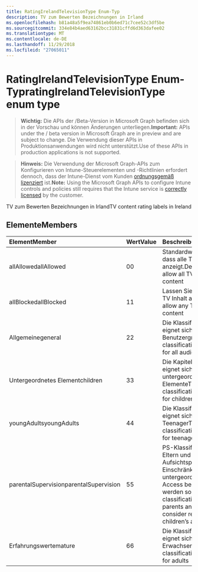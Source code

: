```yaml
---
title: RatingIrelandTelevisionType Enum-Typ
description: TV zum Bewerten Bezeichnungen in Irland
ms.openlocfilehash: b81a48a5f9ea74861eb0b6ed71c7cee52c3df5be
ms.sourcegitcommit: 334e84b4aed63162bcc31831cffd6d363dafee02
ms.translationtype: MT
ms.contentlocale: de-DE
ms.lasthandoff: 11/29/2018
ms.locfileid: "27065011"
---
```

# <a name="ratingirelandtelevisiontype-enum-type"></a><span data-ttu-id="5efea-103">RatingIrelandTelevisionType Enum-Typ</span><span class="sxs-lookup"><span data-stu-id="5efea-103">ratingIrelandTelevisionType enum type</span></span>

> <span data-ttu-id="5efea-104">**Wichtig:** Die APIs der /Beta-Version in Microsoft Graph befinden sich in der Vorschau und können Änderungen unterliegen.</span><span class="sxs-lookup"><span data-stu-id="5efea-104">**Important:** APIs under the / beta version in Microsoft Graph are in preview and are subject to change.</span></span> <span data-ttu-id="5efea-105">Die Verwendung dieser APIs in Produktionsanwendungen wird nicht unterstützt.</span><span class="sxs-lookup"><span data-stu-id="5efea-105">Use of these APIs in production applications is not supported.</span></span>

> <span data-ttu-id="5efea-106">**Hinweis:** Die Verwendung der Microsoft Graph-APIs zum Konfigurieren von Intune-Steuerelementen und -Richtlinien erfordert dennoch, dass der Intune-Dienst vom Kunden [ordnungsgemäß lizenziert](https://go.microsoft.com/fwlink/?linkid=839381) ist.</span><span class="sxs-lookup"><span data-stu-id="5efea-106">**Note:** Using the Microsoft Graph APIs to configure Intune controls and policies still requires that the Intune service is [correctly licensed](https://go.microsoft.com/fwlink/?linkid=839381) by the customer.</span></span>

<span data-ttu-id="5efea-107">TV zum Bewerten Bezeichnungen in Irland</span><span class="sxs-lookup"><span data-stu-id="5efea-107">TV content rating labels in Ireland</span></span>
## <a name="members"></a><span data-ttu-id="5efea-108">Elemente</span><span class="sxs-lookup"><span data-stu-id="5efea-108">Members</span></span>
|<span data-ttu-id="5efea-109">Element</span><span class="sxs-lookup"><span data-stu-id="5efea-109">Member</span></span>|<span data-ttu-id="5efea-110">Wert</span><span class="sxs-lookup"><span data-stu-id="5efea-110">Value</span></span>|<span data-ttu-id="5efea-111">Beschreibung</span><span class="sxs-lookup"><span data-stu-id="5efea-111">Description</span></span>|
|:---|:---|:---|
|<span data-ttu-id="5efea-112">allAllowed</span><span class="sxs-lookup"><span data-stu-id="5efea-112">allAllowed</span></span>|<span data-ttu-id="5efea-113">0</span><span class="sxs-lookup"><span data-stu-id="5efea-113">0</span></span>|<span data-ttu-id="5efea-114">Standardwert, zulassen, dass alle TV Inhalt anzeigt.</span><span class="sxs-lookup"><span data-stu-id="5efea-114">Default value, allow all TV shows content</span></span>|
|<span data-ttu-id="5efea-115">allBlocked</span><span class="sxs-lookup"><span data-stu-id="5efea-115">allBlocked</span></span>|<span data-ttu-id="5efea-116">1</span><span class="sxs-lookup"><span data-stu-id="5efea-116">1</span></span>|<span data-ttu-id="5efea-117">Lassen Sie nicht, dass alle TV Inhalt anzeigt.</span><span class="sxs-lookup"><span data-stu-id="5efea-117">Do not allow any TV shows content</span></span>|
|<span data-ttu-id="5efea-118">Allgemeine</span><span class="sxs-lookup"><span data-stu-id="5efea-118">general</span></span>|<span data-ttu-id="5efea-119">2</span><span class="sxs-lookup"><span data-stu-id="5efea-119">2</span></span>|<span data-ttu-id="5efea-120">Die Klassifizierung GA eignet sich für alle Benutzergruppen</span><span class="sxs-lookup"><span data-stu-id="5efea-120">The GA classification is suitable for all audiences</span></span>|
|<span data-ttu-id="5efea-121">Untergeordnetes Element</span><span class="sxs-lookup"><span data-stu-id="5efea-121">children</span></span>|<span data-ttu-id="5efea-122">3</span><span class="sxs-lookup"><span data-stu-id="5efea-122">3</span></span>|<span data-ttu-id="5efea-123">Die Kapitel Klassifizierung eignet sich für untergeordnete Elemente</span><span class="sxs-lookup"><span data-stu-id="5efea-123">The CH classification is suitable for children</span></span>|
|<span data-ttu-id="5efea-124">youngAdults</span><span class="sxs-lookup"><span data-stu-id="5efea-124">youngAdults</span></span>|<span data-ttu-id="5efea-125">4</span><span class="sxs-lookup"><span data-stu-id="5efea-125">4</span></span>|<span data-ttu-id="5efea-126">Die Klassifizierung YA eignet sich für Teenager</span><span class="sxs-lookup"><span data-stu-id="5efea-126">The YA classification is suitable for teenage audience</span></span>|
|<span data-ttu-id="5efea-127">parentalSupervision</span><span class="sxs-lookup"><span data-stu-id="5efea-127">parentalSupervision</span></span>|<span data-ttu-id="5efea-128">5</span><span class="sxs-lookup"><span data-stu-id="5efea-128">5</span></span>|<span data-ttu-id="5efea-129">PS-Klassifizierung invites Eltern und Aufsichtspersonen, Einschränkung untergeordnete Elemente Access berücksichtigt werden sollten</span><span class="sxs-lookup"><span data-stu-id="5efea-129">The PS classification invites parents and guardians to consider restriction children’s access</span></span>|
|<span data-ttu-id="5efea-130">Erfahrungswerte</span><span class="sxs-lookup"><span data-stu-id="5efea-130">mature</span></span>|<span data-ttu-id="5efea-131">6</span><span class="sxs-lookup"><span data-stu-id="5efea-131">6</span></span>|<span data-ttu-id="5efea-132">Die Klassifizierung MA eignet sich für Erwachsene</span><span class="sxs-lookup"><span data-stu-id="5efea-132">The MA classification is suitable for adults</span></span>|





